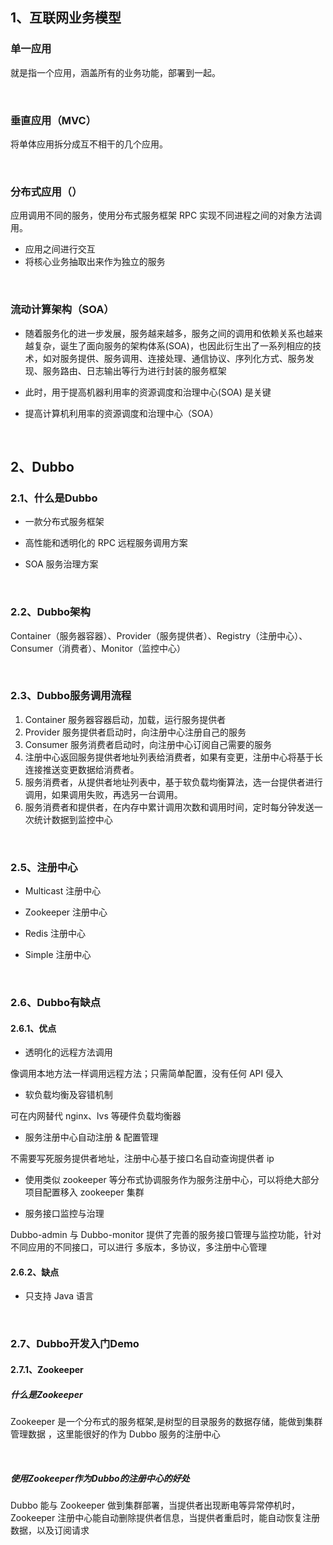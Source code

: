 ## 1、互联网业务模型

### 单一应用

就是指一个应用，涵盖所有的业务功能，部署到一起。



<br>

### 垂直应用（MVC）

将单体应用拆分成互不相干的几个应用。



<br>

### 分布式应用（）

应用调用不同的服务，使用分布式服务框架 RPC 实现不同进程之间的对象方法调用。

* 应用之间进行交互
* 将核心业务抽取出来作为独立的服务



<br>

### 流动计算架构（SOA）

* 随着服务化的进一步发展，服务越来越多，服务之间的调用和依赖关系也越来越复杂，诞生了面向服务的架构体系(SOA)，也因此衍生出了一系列相应的技术，如对服务提供、服务调用、连接处理、通信协议、序列化方式、服务发现、服务路由、日志输出等行为进行封装的服务框架

* 此时，用于提高机器利用率的资源调度和治理中心(SOA) 是关键



* 提高计算机利用率的资源调度和治理中心（SOA）

<br>

## 2、Dubbo

### 2.1、什么是Dubbo

* 一款分布式服务框架 

* 高性能和透明化的 RPC 远程服务调用方案 

* SOA 服务治理方案

<br>

### 2.2、Dubbo架构

Container（服务器容器）、Provider（服务提供者）、Registry（注册中心）、Consumer（消费者）、Monitor（监控中心）

<br>

### 2.3、Dubbo服务调用流程

1. Container 服务器容器启动，加载，运行服务提供者
2. Provider 服务提供者启动时，向注册中心注册自己的服务
3. Consumer 服务消费者启动时，向注册中心订阅自己需要的服务
4. 注册中心返回服务提供者地址列表给消费者，如果有变更，注册中心将基于长连接推送变更数据给消费者。 
5. 服务消费者，从提供者地址列表中，基于软负载均衡算法，选一台提供者进行调用，如果调用失败，再选另一台调用。
6. 服务消费者和提供者，在内存中累计调用次数和调用时间，定时每分钟发送一次统计数据到监控中心

<br>

### 2.5、注册中心

* Multicast 注册中心

* Zookeeper 注册中心

* Redis 注册中心

* Simple 注册中心

<br>

### 2.6、Dubbo有缺点

#### 2.6.1、优点

* 透明化的远程方法调用 

像调用本地方法一样调用远程方法；只需简单配置，没有任何 API 侵入

* 软负载均衡及容错机制 

可在内网替代 nginx、lvs 等硬件负载均衡器

* 服务注册中心自动注册 & 配置管理 

不需要写死服务提供者地址，注册中心基于接口名自动查询提供者 ip

* 使用类似 zookeeper 等分布式协调服务作为服务注册中心，可以将绝大部分项目配置移入 zookeeper 集群

* 服务接口监控与治理 

Dubbo-admin 与 Dubbo-monitor 提供了完善的服务接口管理与监控功能，针对不同应用的不同接口，可以进行 多版本，多协议，多注册中心管理

#### 2.6.2、缺点

* 只支持 Java 语言

<br>

### 2.7、Dubbo开发入门Demo

#### 2.7.1、Zookeeper

##### 什么是Zookeeper

Zookeeper 是一个分布式的服务框架,是树型的目录服务的数据存储，能做到集群管理数据 ，这里能很好的作为 Dubbo 服务的注册中心

<br>

##### 使用Zookeeper作为Dubbo的注册中心的好处

Dubbo 能与 Zookeeper 做到集群部署，当提供者出现断电等异常停机时，Zookeeper 注册中心能自动删除提供者信息，当提供者重启时，能自动恢复注册数据，以及订阅请求

<br>

